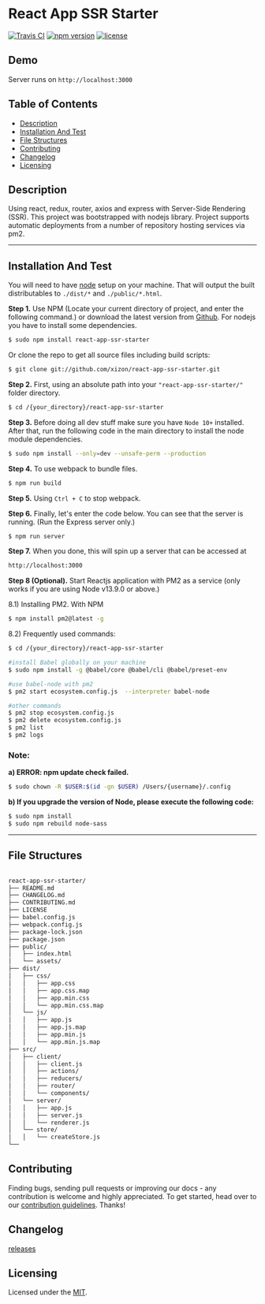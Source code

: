 # React App SSR Starter


[![Travis CI](https://img.shields.io/travis/xizon/react-app-ssr-starter/master?style=for-the-badge)](https://travis-ci.org/xizon/react-app-ssr-starter/)
[![npm version](https://img.shields.io/npm/v/react-app-ssr-starter?style=for-the-badge)](https://www.npmjs.com/package/react-app-ssr-starter)
[![license](https://img.shields.io/badge/license-MIT-brightgreen.svg?style=for-the-badge)](LICENSE)



## Demo

Server runs on `http://localhost:3000`


## Table of Contents


* [Description](#description)
* [Installation And Test](#installation-and-test)
* [File Structures](#file-structures)
* [Contributing](#contributing)
* [Changelog](#changelog)
* [Licensing](#licensing)



## Description

Using react, redux, router, axios and express with Server-Side Rendering (SSR). This project was bootstrapped with nodejs library. Project supports automatic deployments from a number of repository hosting services via pm2.


* * *


## Installation And Test

You will need to have [node](https://nodejs.org/) setup on your machine. That will output the built distributables to `./dist/*` and `./public/*.html`.


**Step 1.** Use NPM (Locate your current directory of project, and enter the following command.) or download the latest version from [Github](https://github.com/xizon/react-app-ssr-starter). For nodejs you have to install some dependencies.

```sh
$ sudo npm install react-app-ssr-starter
```

Or clone the repo to get all source files including build scripts: 

```sh
$ git clone git://github.com/xizon/react-app-ssr-starter.git
```


**Step 2.** First, using an absolute path into your `"react-app-ssr-starter/"` folder directory.

```sh
$ cd /{your_directory}/react-app-ssr-starter
```


**Step 3.** Before doing all dev stuff make sure you have `Node 10+` installed. After that, run the following code in the main directory to install the node module dependencies.

```sh
$ sudo npm install --only=dev --unsafe-perm --production
```


**Step 4.** To use webpack to bundle files.

```sh
$ npm run build
```

**Step 5.** Using `Ctrl + C` to stop webpack.


**Step 6.** Finally, let's enter the code below. You can see that the server is running. (Run the Express server only.)

```sh
$ npm run server
```


**Step 7.** When you done, this will spin up a server that can be accessed at

```sh
http://localhost:3000
```

**Step 8 (Optional).** Start Reactjs application with PM2 as a service (only works if you are using Node v13.9.0 or above.)


8.1) Installing PM2. With NPM

```sh
$ npm install pm2@latest -g
```


8.2) Frequently used commands:

```sh
$ cd /{your_directory}/react-app-ssr-starter

#install Babel globally on your machine
$ sudo npm install -g @babel/core @babel/cli @babel/preset-env 

#use babel-node with pm2
$ pm2 start ecosystem.config.js  --interpreter babel-node  

#other commands
$ pm2 stop ecosystem.config.js
$ pm2 delete ecosystem.config.js
$ pm2 list
$ pm2 logs
```



### Note:
 
**a) ERROR: npm update check failed.**

```sh
$ sudo chown -R $USER:$(id -gn $USER) /Users/{username}/.config
```

**b) If you upgrade the version of Node, please execute the following code:**

```sh
$ sudo npm install
$ sudo npm rebuild node-sass
```



* * *


## File Structures



```sh

react-app-ssr-starter/
├── README.md
├── CHANGELOG.md
├── CONTRIBUTING.md
├── LICENSE
├── babel.config.js
├── webpack.config.js
├── package-lock.json
├── package.json
├── public/
│   ├── index.html
│   └── assets/
├── dist/
│   ├── css/
│   │   ├── app.css
│   │   ├── app.css.map
│   │   ├── app.min.css
│   │   └── app.min.css.map
│   └── js/
│   │   ├── app.js
│   │   ├── app.js.map
│   │   ├── app.min.js
│   │   └── app.min.js.map
├── src/
│   ├── client/
│   │   ├── client.js
│   │   ├── actions/
│   │   ├── reducers/
│   │   ├── router/
│   │   └── components/
│   └── server/
│   │   ├── app.js
│   │   ├── server.js
│   │   └── renderer.js
│   └── store/
│   │   └── createStore.js
└──
```



## Contributing

Finding bugs, sending pull requests or improving our docs - any contribution is welcome and highly appreciated. To get started, head over to our [contribution guidelines](CONTRIBUTING.md). Thanks!


## Changelog

[releases](CHANGELOG.md)



## Licensing

Licensed under the [MIT](https://opensource.org/licenses/MIT).


